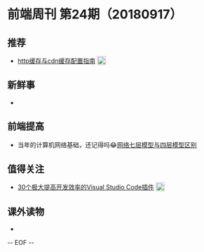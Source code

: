 # 前端周刊 第24期（20180917）

## 推荐

- [http缓存与cdn缓存配置指南](http://dopro.io/http-cache-and-cdn-cache.html) <img valign="top" width="auto" height="20" src="./assets/tutorial.svg" />

## 新鲜事

-

## 前端提高

- 当年的计算机网络基础，还记得吗😂[网络七层模型与四层模型区别](https://juejin.im/post/59a0472f5188251240632f92?utm_source=mife&utm_medium=article&utm_campaign=mifeweekly&utm_term=tutorial)

## 值得关注

- [30个极大提高开发效率的Visual Studio Code插件](https://juejin.im/post/5b99a927f265da0a922399cd?utm_source=mife&utm_medium=article&utm_campaign=mifeweekly&utm_term=tips) <img valign="top" width="auto" height="20" src="./assets/tips.svg" />

## 课外读物

-

-- EOF --